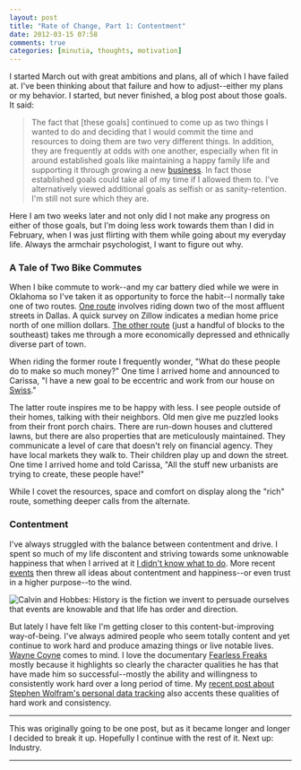 ```yaml
---
layout: post
title: "Rate of Change, Part 1: Contentment"
date: 2012-03-15 07:58
comments: true
categories: [minutia, thoughts, motivation]
---
```


I started March out with great ambitions and plans, all of which I have failed at. I've been thinking about that failure and how to adjust--either my plans or my behavior. I started, but never finished, a blog post about those goals. It said:

> The fact that [these goals] continued to come up as two things I wanted to do and deciding that I would commit the time and resources to doing them are two very different things. In addition, they are frequently at odds with one another, especially when fit in around established goals like maintaining a happy family life and supporting it through growing a new [business](http://extrasauce.com). In fact those established goals could take all of my time if I allowed them to. I've alternatively viewed additional goals as selfish or as sanity-retention. I'm still not sure which they are.

Here I am two weeks later and not only did I not make any progress on either of those goals, but I'm doing less work towards them than I did in February, when I was just flirting with them while going about my everyday life. Always the armchair psychologist, I want to figure out why.

### A Tale of Two Bike Commutes

When I bike commute to work--and my car battery died while we were in Oklahoma so I've taken it as opportunity to force the habit--I normally take one of two routes. [One route](http://g.co/maps/gebdd) involves riding down two of the most affluent streets in Dallas. A quick survey on Zillow indicates a median home price north of one million dollars. [The other route](http://g.co/maps/nc74t) (just a handful of blocks to the southeast) takes me through a more economically depressed and ethnically diverse part of town.

When riding the former route I frequently wonder, "What do these people do to make so much money?" One time I arrived home and announced to Carissa, "I have a new goal to be eccentric and work from our house on [Swiss](http://en.wikipedia.org/wiki/Swiss_Avenue,_Dallas,_Texas)."

The latter route inspires me to be happy with less. I see people outside of their homes, talking with their neighbors. Old men give me puzzled looks from their front porch chairs. There are run-down houses and cluttered lawns, but there are also properties that are meticulously maintained. They communicate a level of care that doesn't rely on financial agency. They have local markets they walk to. Their children play up and down the street. One time I arrived home and told Carissa, "All the stuff new urbanists are trying to create, these people have!"

While I covet the resources, space and comfort on display along the "rich" route, something deeper calls from the alternate.

### Contentment

I've always struggled with the balance between contentment and drive. I spent so much of my life discontent and striving towards some unknowable happiness that when I arrived at it [I didn't know what to do](http://themusicgroup.org/track/what-am-i-supposed-to-do). More recent [events](http://2010.danielsjourney.com) then threw all ideas about contentment and happiness--or even trust in a higher purpose--to the wind. 

![Calvin and Hobbes: History is the fiction we invent to persuade ourselves that events are knowable and that life has order and direction.](/files/2012/03/calvin_history.jpg)

But lately I have felt like I'm getting closer to this content-but-improving way-of-being. I've always admired people who seem totally content and yet continue to work hard and produce amazing things or live notable lives. [Wayne Coyne](http://en.wikipedia.org/wiki/Wayne_Coyne) comes to mind. I love the documentary [Fearless Freaks](http://en.wikipedia.org/wiki/The_Fearless_Freaks) mostly because it highlights so clearly the character qualities he has that have made him so successful--mostly the ability and willingness to consistently work hard over a long period of time. My [recent post about Stephen Wolfram's personal data tracking](http://blog.danielsjourney.com/2012/03/10/stephen-wolfram-the-personal-analytics-of-my-life/) also accents these qualities of hard work and consistency.

--- 

This was originally going to be one post, but as it became longer and longer I decided to break it up. Hopefully I continue with the rest of it. Next up: Industry.

---
